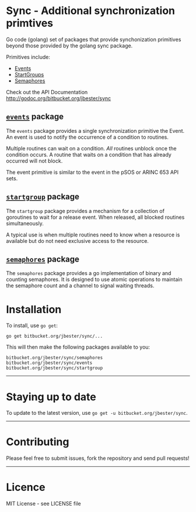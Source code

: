 Sync - Additional synchronization primtives
===========================================

Go code (golang) set of packages that provide synchonization primitives beyond those provided by the golang sync package.

Primitives include:

-	[Events](#events)
-	[StartGroups](#start-group)
-	[Semaphores](#semaphores)

Check out the API Documentation http://godoc.org/bitbucket.org/jbester/sync

[`events`](http://godoc.org/bitbucket.org/jbester/sync/events "API documentation") package
---------------------------------------------------------------------------------------------

The `events` package provides a single synchronization primitive the Event. An event is used to notify the occurrence of a condition to routines.

Multiple routines can wait on a condition. *All* routines unblock once the condition occurs. A routine that waits on a condition that has already occurred will not block.

The event primitive is similar to the event in the pSOS or ARINC 653 API sets.

[`startgroup`](http://godoc.org/bitbucket.org/jbester/sync/startgroup "API documentation") package
--------------------------------------------------------------------------------------------------

The `startgroup` package provides a mechanism for a collection of goroutines to wait for a release event. When released, all blocked routines simultaneously.

A typical use is when multiple routines need to know when a resource is available but do not need exclusive access to the resource.

[`semaphores`](http://godoc.org/bitbucket.org/jbester/sync/semaphores "API documentation") package
--------------------------------------------------------------------------------------------------

The `semaphores` package provides a go implementation of binary and counting semaphores.  It is designed to use atomic operations to maintain the semaphore count and a channel to signal waiting threads.


Installation
============

To install, use `go get`:

```
go get bitbucket.org/jbester/sync/...
```

This will then make the following packages available to you:

```
bitbucket.org/jbester/sync/semaphores
bitbucket.org/jbester/sync/events
bitbucket.org/jbester/sync/startgroup
```

---

Staying up to date
==================

To update to the latest version, use `go get -u bitbucket.org/jbester/sync`.

---

Contributing
============

Please feel free to submit issues, fork the repository and send pull requests!

---

Licence
=======

MIT License - see LICENSE file 
